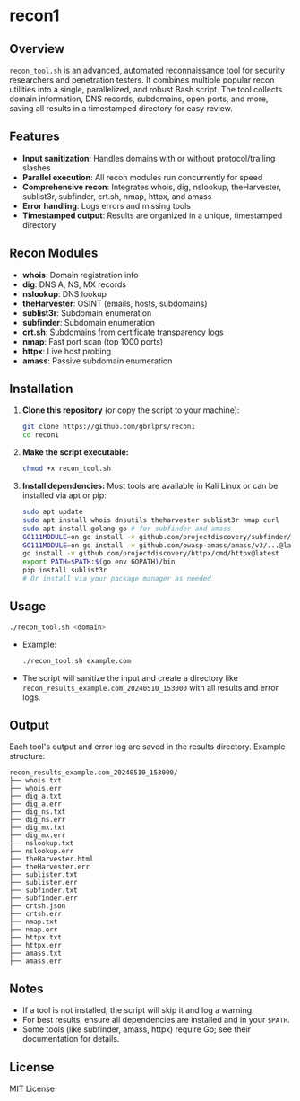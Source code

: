 # recon1

## Overview

`recon_tool.sh` is an advanced, automated reconnaissance tool for security researchers and penetration testers. It combines multiple popular recon utilities into a single, parallelized, and robust Bash script. The tool collects domain information, DNS records, subdomains, open ports, and more, saving all results in a timestamped directory for easy review.

## Features

- **Input sanitization**: Handles domains with or without protocol/trailing slashes
- **Parallel execution**: All recon modules run concurrently for speed
- **Comprehensive recon**: Integrates whois, dig, nslookup, theHarvester, sublist3r, subfinder, crt.sh, nmap, httpx, and amass
- **Error handling**: Logs errors and missing tools
- **Timestamped output**: Results are organized in a unique, timestamped directory

## Recon Modules

- **whois**: Domain registration info
- **dig**: DNS A, NS, MX records
- **nslookup**: DNS lookup
- **theHarvester**: OSINT (emails, hosts, subdomains)
- **sublist3r**: Subdomain enumeration
- **subfinder**: Subdomain enumeration
- **crt.sh**: Subdomains from certificate transparency logs
- **nmap**: Fast port scan (top 1000 ports)
- **httpx**: Live host probing
- **amass**: Passive subdomain enumeration

## Installation

1. **Clone this repository** (or copy the script to your machine):
   ```bash
   git clone https://github.com/gbrlprs/recon1
   cd recon1
   ```
2. **Make the script executable:**
   ```bash
   chmod +x recon_tool.sh
   ```
3. **Install dependencies:**
   Most tools are available in Kali Linux or can be installed via apt or pip:
   ```bash
   sudo apt update
   sudo apt install whois dnsutils theharvester sublist3r nmap curl
   sudo apt install golang-go # for subfinder and amass
   GO111MODULE=on go install -v github.com/projectdiscovery/subfinder/v2/cmd/subfinder@latest
   GO111MODULE=on go install -v github.com/owasp-amass/amass/v3/...@latest
   go install -v github.com/projectdiscovery/httpx/cmd/httpx@latest
   export PATH=$PATH:$(go env GOPATH)/bin
   pip install sublist3r
   # Or install via your package manager as needed
   ```

## Usage

```bash
./recon_tool.sh <domain>
```
- Example:
  ```bash
  ./recon_tool.sh example.com
  ```
- The script will sanitize the input and create a directory like `recon_results_example.com_20240510_153000` with all results and error logs.

## Output

Each tool's output and error log are saved in the results directory. Example structure:

```
recon_results_example.com_20240510_153000/
├── whois.txt
├── whois.err
├── dig_a.txt
├── dig_a.err
├── dig_ns.txt
├── dig_ns.err
├── dig_mx.txt
├── dig_mx.err
├── nslookup.txt
├── nslookup.err
├── theHarvester.html
├── theHarvester.err
├── sublister.txt
├── sublister.err
├── subfinder.txt
├── subfinder.err
├── crtsh.json
├── crtsh.err
├── nmap.txt
├── nmap.err
├── httpx.txt
├── httpx.err
├── amass.txt
├── amass.err
```

## Notes
- If a tool is not installed, the script will skip it and log a warning.
- For best results, ensure all dependencies are installed and in your `$PATH`.
- Some tools (like subfinder, amass, httpx) require Go; see their documentation for details.

## License

MIT License
